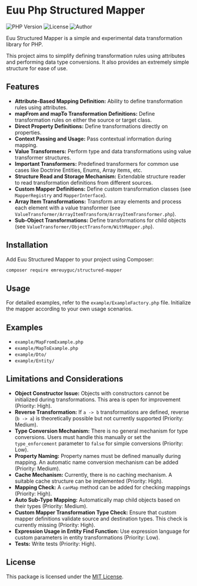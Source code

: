 # Euu Php Structured Mapper

![PHP Version](https://img.shields.io/badge/php-%3E%3D8.2-blue)
![License](https://img.shields.io/badge/license-MIT-green)
![Author](https://img.shields.io/badge/author-emreuyguc-orange)

Euu Structured Mapper is a simple and experimental data transformation library for PHP.

This project aims to simplify defining transformation rules using attributes and performing data type conversions. It also provides an extremely simple structure for ease of use.

## Features

- **Attribute-Based Mapping Definition:** Ability to define transformation rules using attributes.
- **mapFrom and mapTo Transformation Definitions:** Define transformation rules on either the source or target class.
- **Direct Property Definitions:** Define transformations directly on properties.
- **Context Passing and Usage:** Pass contextual information during mapping.
- **Value Transformers:** Perform type and data transformations using value transformer structures.
- **Important Transformers:** Predefined transformers for common use cases like Doctrine Entities, Enums, Array items, etc.
- **Structure Read and Storage Mechanism:** Extendable structure reader to read transformation definitions from different sources.
- **Custom Mapper Definitions:** Define custom transformation classes (see `MapperRegistry` and `MapperInterface`).
- **Array Item Transformations:** Transform array elements and process each element with a value transformer (see `ValueTransformer/ArrayItemTransform/ArrayItemTransformer.php`).
- **Sub-Object Transformations:** Define transformations for child objects (see `ValueTransformer/ObjectTransform/WithMapper.php`).

## Installation

Add Euu Structured Mapper to your project using Composer:

```bash
composer require emreuyguc/structured-mapper
```

## Usage

For detailed examples, refer to the `example/ExampleFactory.php` file. Initialize the mapper according to your own usage scenarios.

## Examples

- `example/MapFromExample.php`
- `example/MapToExample.php`
- `example/Dto/`
- `example/Entity/`

## Limitations and Considerations

- **Object Constructor Issue:** Objects with constructors cannot be initialized during transformations. This area is open for improvement (Priority: High).
- **Reverse Transformation:** If `a -> b` transformations are defined, reverse (`b -> a`) is theoretically possible but not currently supported (Priority: Medium).
- **Type Conversion Mechanism:** There is no general mechanism for type conversions. Users must handle this manually or set the `type_enforcement` parameter to `false` for simple conversions (Priority: Low).
- **Property Naming:** Property names must be defined manually during mapping. An automatic name conversion mechanism can be added (Priority: Medium).
- **Cache Mechanism:** Currently, there is no caching mechanism. A suitable cache structure can be implemented (Priority: High).
- **Mapping Check:** A `canMap` method can be added for checking mappings (Priority: High).
- **Auto Sub-Type Mapping:** Automatically map child objects based on their types (Priority: Medium).
- **Custom Mapper Transformation Type Check:** Ensure that custom mapper definitions validate source and destination types. This check is currently missing (Priority: High).
- **Expression Usage in Entity Find Function:** Use expression language for custom parameters in entity transformations (Priority: Low).
- **Tests:** Write tests (Priority: High).

## License

This package is licensed under the [MIT License](LICENSE.md).
